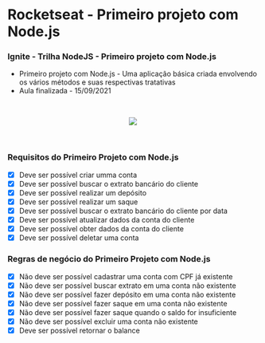 # Rocketseat - Primeiro projeto com Node.js


### <p align="left">Ignite - Trilha NodeJS - Primeiro projeto com Node.js</p>
* Primeiro projeto com Node.js - Uma aplicação básica criada envolvendo os vários métodos e suas respectivas tratativas
* Aula finalizada - 15/09/2021

<br/>
<p align="center">
  <img src="https://user-images.githubusercontent.com/78274293/133484276-a2e43b8f-3322-4e0d-92d1-0570b098444b.png" />
</p>

<br/>

### Requisitos do Primeiro Projeto com Node.js

- [x] Deve ser possível criar umma conta
- [x] Deve ser possível buscar o extrato bancário do cliente
- [x] Deve ser possível realizar um depósito
- [x] Deve ser possível realizar um saque
- [x] Deve ser possível buscar o extrato bancário do cliente por data
- [x] Deve ser possível atualizar dados da conta do cliente
- [x] Deve ser possível obter dados da conta do cliente
- [x] Deve ser possível deletar uma conta

### Regras de negócio do Primeiro Projeto com Node.js

- [x] Não deve ser possível cadastrar uma conta com CPF já existente
- [x] Não deve ser possível buscar extrato em uma conta não existente
- [x] Não deve ser possível fazer depósito em uma conta não existente
- [x] Não deve ser possível fazer saque em uma conta não existente
- [x] Não deve ser possível fazer saque quando o saldo for insuficiente
- [x] Não deve ser possível excluir uma conta não existente
- [x] Deve ser possível retornar o balance

